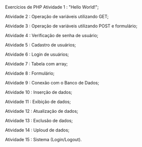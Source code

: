 Exercícios de PHP
Atividade 1 : "Hello World!";

Atividade 2 : Operação de variáveis utilizando GET;

Atividade 3 : Operação de variáveis utilizando POST e formulário;

Atividade 4 : Verificação de senha de usuário;

Atividade 5 : Cadastro de usuários;

Atividade 6 : Login de usuários;

Atividade 7 : Tabela com array;

Atividade 8 : Formulário;

Atividade 9 : Conexão com o Banco de Dados;

Atividade 10 : Inserção de dados;

Atividade 11 : Exibição de dados;

Atividade 12 : Atualização de dados;

Atividade 13 : Exclusão de dados;

Atividade 14 : Uploud de dados;

Atividade 15 : Sistema (Login/Logout).
